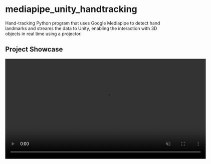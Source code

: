 # mediapipe_unity_handtracking
Hand-tracking Python program that uses Google Mediapipe to detect hand landmarks and streams the data to Unity, enabling the interaction with 3D objects in real time using a projector.

## Project Showcase
<video src="project_showcase.mp4" controls loop muted playsinline width="640">
</video>
